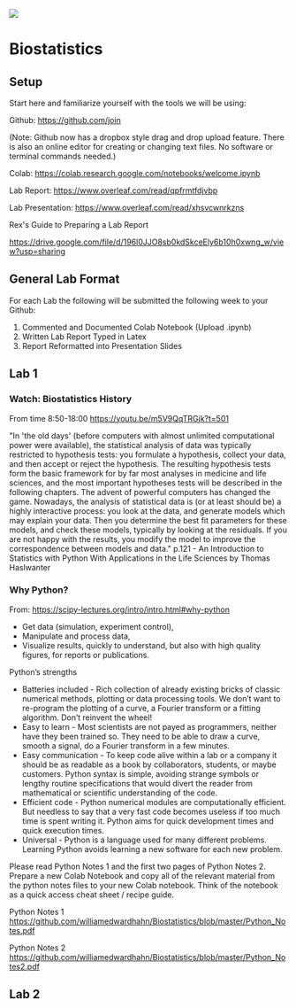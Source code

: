 <img src='https://github.com/williamedwardhahn/Biostatistics/blob/master/Screen%20Shot%202012-05-31%20at%2010.20.33%20AM.png'>

# Biostatistics

## Setup

Start here and familiarize yourself with the tools we will be using:


Github: https://github.com/join

(Note: Github now has a dropbox style drag and drop upload feature. There is also an online editor for creating or changing text files. No software or terminal commands needed.)


Colab: https://colab.research.google.com/notebooks/welcome.ipynb


Lab Report: https://www.overleaf.com/read/qpfrmtfdjvbp


Lab Presentation: https://www.overleaf.com/read/xhsvcwnrkzns


Rex's Guide to Preparing a Lab Report

https://drive.google.com/file/d/196l0JJO8sb0kdSkceEly6b10h0xwng_w/view?usp=sharing



## General Lab Format

For each Lab the following will be submitted the following week to your Github:

1) Commented and Documented Colab Notebook (Upload .ipynb)
2) Written Lab Report Typed in Latex
3) Report Reformatted into Presentation Slides


## Lab 1

### Watch: Biostatistics History
From time 8:50-18:00
https://youtu.be/m5V9QqTRGjk?t=501


"In 'the old days' (before computers with almost unlimited computational power were available), the statistical analysis of data was typically restricted to hypothesis tests: you formulate a hypothesis, collect your data, and then accept or reject the hypothesis. The resulting hypothesis tests form the basic framework for by far most analyses in medicine and life sciences, and the most important hypotheses tests will be described in the following chapters.
The advent of powerful computers has changed the game. Nowadays, the analysis of statistical data is (or at least should be) a highly interactive process: you look at the data, and generate models which may explain your data. Then you determine the best fit parameters for these models, and check these models, typically by looking at the residuals. If you are not happy with the results, you modify the model to improve the correspondence between models and data." p.121 - An Introduction to Statistics with Python With Applications in the Life Sciences by Thomas Haslwanter



### Why Python?
From: https://scipy-lectures.org/intro/intro.html#why-python
* Get data (simulation, experiment control),
* Manipulate and process data,
* Visualize results, quickly to understand, but also with high quality figures, for reports or publications.

Python’s strengths
* Batteries included - Rich collection of already existing bricks of classic numerical methods, plotting or data processing tools. We don’t want to re-program the plotting of a curve, a Fourier transform or a fitting algorithm. Don’t reinvent the wheel!
* Easy to learn - Most scientists are not payed as programmers, neither have they been trained so. They need to be able to draw a curve, smooth a signal, do a Fourier transform in a few minutes.
* Easy communication - To keep code alive within a lab or a company it should be as readable as a book by collaborators, students, or maybe customers. Python syntax is simple, avoiding strange symbols or lengthy routine specifications that would divert the reader from mathematical or scientific understanding of the code.
* Efficient code - Python numerical modules are computationally efficient. But needless to say that a very fast code becomes useless if too much time is spent writing it. Python aims for quick development times and quick execution times.
* Universal - Python is a language used for many different problems. Learning Python avoids learning a new software for each new problem.

Please read Python Notes 1 and the first two pages of Python Notes 2.
Prepare a new Colab Notebook and copy all of the relevant material from the python notes files to your new Colab notebook.
Think of the notebook as a quick access cheat sheet / recipe guide.

Python Notes 1
https://github.com/williamedwardhahn/Biostatistics/blob/master/Python_Notes.pdf

Python Notes 2
https://github.com/williamedwardhahn/Biostatistics/blob/master/Python_Notes2.pdf

## Lab 2


